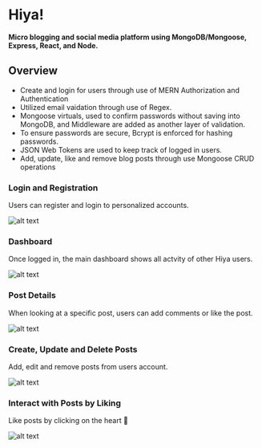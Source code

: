 # Hiya! 
**Micro blogging and social media platform using MongoDB/Mongoose, Express, React, and Node.**

## Overview
- Create and login for users through use of MERN Authorization and Authentication
- Utilized email vaidation through use of Regex.
- Mongoose virtuals, used to confirm passwords without saving into MongoDB, and Middleware are added as another layer of validation.
- To ensure passwords are secure, Bcrypt is enforced for hashing passwords. 
- JSON Web Tokens are used to keep track of logged in users.
- Add, update, like and remove blog posts through use Mongoose CRUD operations

### Login and Registration
Users can register and login to personalized accounts.

![alt text](https://media.giphy.com/media/1pwBZ4TpiTN7kFw2fG/giphy.gif)

### Dashboard
Once logged in, the main dashboard shows all actvity of other Hiya users.

![alt text](https://media.giphy.com/media/gpUgROfWjEHV89Xdfd/giphy.gif)

### Post Details
When looking at a specific post, users can add comments or like the post.

![alt text](https://media.giphy.com/media/QWxEtcTkPMnyNGaWhP/giphy.gif)

### Create, Update and Delete Posts
Add, edit and remove posts from users account.

![alt text](https://media.giphy.com/media/z4mxRRSIKV4GKMyGlx/giphy.gif)

### Interact with Posts by Liking
Like posts by clicking on the heart :white_heart:

![alt text](https://media.giphy.com/media/8LmoEgs0RxjAp7HnEh/giphy.gif)
